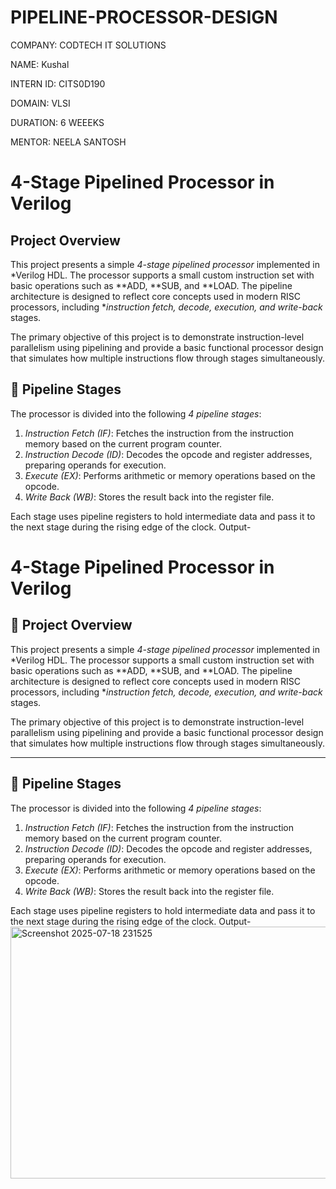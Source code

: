 # PIPELINE-PROCESSOR-DESIGN
COMPANY: CODTECH IT SOLUTIONS

NAME: Kushal

INTERN ID: CITS0D190

DOMAIN: VLSI

DURATION: 6 WEEEKS

MENTOR: NEELA SANTOSH

# 4-Stage Pipelined Processor in Verilog

## Project Overview

This project presents a simple *4-stage pipelined processor* implemented in *Verilog HDL. The processor supports a small custom instruction set with basic operations such as **ADD, **SUB, and **LOAD. The pipeline architecture is designed to reflect core concepts used in modern RISC processors, including **instruction fetch, decode, execution, and write-back* stages.

The primary objective of this project is to demonstrate instruction-level parallelism using pipelining and provide a basic functional processor design that simulates how multiple instructions flow through stages simultaneously.

## 🚀 Pipeline Stages

The processor is divided into the following *4 pipeline stages*:

1. *Instruction Fetch (IF)*: Fetches the instruction from the instruction memory based on the current program counter.
2. *Instruction Decode (ID)*: Decodes the opcode and register addresses, preparing operands for execution.
3. *Execute (EX)*: Performs arithmetic or memory operations based on the opcode.
4. *Write Back (WB)*: Stores the result back into the register file.

Each stage uses pipeline registers to hold intermediate data and pass it to the next stage during the rising edge of the clock.
Output-
# 4-Stage Pipelined Processor in Verilog

## 📘 Project Overview

This project presents a simple *4-stage pipelined processor* implemented in *Verilog HDL. The processor supports a small custom instruction set with basic operations such as **ADD, **SUB, and **LOAD. The pipeline architecture is designed to reflect core concepts used in modern RISC processors, including **instruction fetch, decode, execution, and write-back* stages.

The primary objective of this project is to demonstrate instruction-level parallelism using pipelining and provide a basic functional processor design that simulates how multiple instructions flow through stages simultaneously.

---

## 🚀 Pipeline Stages

The processor is divided into the following *4 pipeline stages*:

1. *Instruction Fetch (IF)*: Fetches the instruction from the instruction memory based on the current program counter.
2. *Instruction Decode (ID)*: Decodes the opcode and register addresses, preparing operands for execution.
3. *Execute (EX)*: Performs arithmetic or memory operations based on the opcode.
4. *Write Back (WB)*: Stores the result back into the register file.

Each stage uses pipeline registers to hold intermediate data and pass it to the next stage during the rising edge of the clock.
Output-
<img width="1387" height="403" alt="Screenshot 2025-07-18 231525" src="https://github.com/user-attachments/assets/1a2351e3-b993-4081-9751-0c6f488c1069" />
